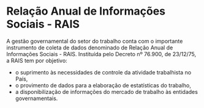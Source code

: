 # Relação Anual de Informações Sociais - RAIS

A gestão governamental do setor do trabalho conta com o importante instrumento de coleta de dados denominado de Relação Anual de Informações Sociais - RAIS. Instituída pelo Decreto nº 76.900, de 23/12/75, a RAIS tem por objetivo:

* o suprimento às necessidades de controle da atividade trabalhista no País,
* o provimento de dados para a elaboração de estatísticas do trabalho,
* a disponibilização de informações do mercado de trabalho às entidades governamentais.
